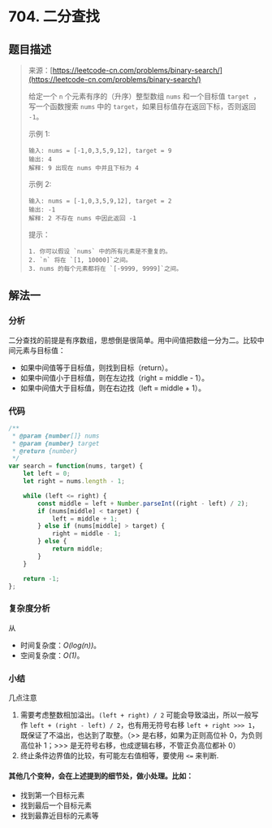 # 704. 二分查找

## 题目描述

> 来源：[https://leetcode-cn.com/problems/binary-search/](https://leetcode-cn.com/problems/binary-search/)
>
> 给定一个 `n` 个元素有序的（升序）整型数组 `nums` 和一个目标值 `target`  ，写一个函数搜索 `nums` 中的 `target`，如果目标值存在返回下标，否则返回 `-1`。
>
> 示例 1:
> ```
> 输入: nums = [-1,0,3,5,9,12], target = 9
> 输出: 4
> 解释: 9 出现在 nums 中并且下标为 4
> ```
>
> 示例 2:
> ```
> 输入: nums = [-1,0,3,5,9,12], target = 2
> 输出: -1
> 解释: 2 不存在 nums 中因此返回 -1
> ```
>
> 提示：
> ```
> 1. 你可以假设 `nums` 中的所有元素是不重复的。
> 2. `n` 将在 `[1, 10000]`之间。
> 3. nums 的每个元素都将在 `[-9999, 9999]`之间。
>```

## 解法一

### 分析

二分查找的前提是有序数组，思想倒是很简单。用中间值把数组一分为二。比较中间元素与目标值：

-   如果中间值等于目标值，则找到目标（return）。
-   如果中间值小于目标值，则在左边找（right = middle - 1）。
-   如果中间值大于目标值，则在右边找（left = middle + 1）。

### 代码

```javascript
/**
 * @param {number[]} nums
 * @param {number} target
 * @return {number}
 */
var search = function(nums, target) {
    let left = 0;
    let right = nums.length - 1;

    while (left <= right) {
        const middle = left + Number.parseInt((right - left) / 2);
        if (nums[middle] < target) {
            left = middle + 1;
        } else if (nums[middle] > target) {
            right = middle - 1;
        } else {
            return middle;
        }
    }

    return -1;
};
```

### 复杂度分析
 从
-   时间复杂度：_O(log(n))_。
-   空间复杂度：_O(1)_。

### 小结

几点注意

1.  需要考虑整数相加溢出。`(left + right) / 2` 可能会导致溢出，所以一般写作 `left + (right - left) / 2`，也有用无符号右移 `left + right >>> 1`，既保证了不溢出，也达到了取整。（>> 是右移，如果为正则高位补 0，为负则高位补 1；>>> 是无符号右移，也成逻辑右移，不管正负高位都补 0）
2.  终止条件边界值的比较，有可能左右值相等，要使用  `<=` 来判断.

#### 其他几个变种，会在上述提到的细节处，做小处理。比如：
-   找到第一个目标元素
-   找到最后一个目标元素
-   找到最靠近目标的元素等
